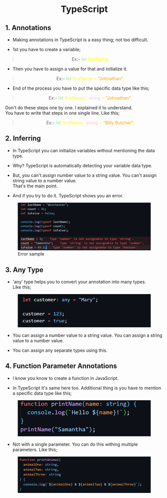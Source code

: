 # <center>TypeScript</center>

## 1. Annotations

- Making annotations in TypeScript is a easy thing; not too difficult.

- 1st you have to create a variable;

>  <center> Ex:- <font color="yellow"> <font color=lightGreen>let</font> firstName;</font> </center>

- Then you have to assign a value for that and initialize it.

> <center> Ex:- <font color="yellow"> <font color=lightGreen>let</font> firstName = <font color="orange">"Johnathan"</font>;</font> </center>

- End of the process you have to put the specific data type like this;

> <center> Ex:- <font color="yellow"> <font color=lightGreen>let </font>
> firstName : <font color="pink">string</font> =<font color="orange"> "Johnathan"</font>;</font> </center>

Don't do these steps one by one. I explained it to understand.  
 You have to write that steps in one single line. Like this;

> <center> 
> Ex:- <font color="yellow"> 
>  <font color=lightGreen>let</font> firstName : <font color="pink">string</font> = <font color="orange">"Billy Butcher"</font>;</font> </center>

## 2. Inferring

- In TypeScript you can initialize variables without mentioning the data type.

- Why? TypeScript is automatically detecting your variable data type.

- But, you can't assign number value to a string value. You can't assign string value to a number value.  
  That's the main point.

- And if you try to do it. TypeScript shows you an error.

<figure>
    <img src="assets/img/2. TypeInferring .png"
         alt="Inferring Errors">
    <figcaption>Error sample</figcaption>
</figure>

## 3. Any Type

- 'any' type helps you to convert your annotation into many types.  
  Like this;

<figure>
    <img src="assets/img/3. Any Type .png"
         alt="Inferring Errors">
    <!-- <figcaption>Error sample</figcaption> -->
</figure>

- You can assign a number value to a string value. You can assign a string value to a number value.

- You can assign any separate types using this.

## 4. Function Parameter Annotations

- I know you know to create a function in JavaScript.

- In TypeScript it's same here too. Additional thing is you have to mention a specific data type like this;

<figure>
    <img src="assets/img/4. Function Annotations .png"
         alt="">
</figure>

- Not with a single parameter. You can do this withing multiple parameters. Like this;

<figure>
    <img src="assets/img/4.Multiple parameter functon annotations.png"
         alt="">
</figure>
